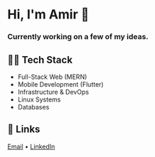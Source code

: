 # Hi, I'm Amir 👋


### Currently working on a few of my ideas.





## 👨‍💻 Tech Stack

- Full-Stack Web (MERN)  
- Mobile Development (Flutter)  
- Infrastructure & DevOps  
- Linux Systems  
- Databases






## 🔗 Links


  <a href="mailto:youremail@example.com">Email</a> •
  <a href="https://linkedin.com/in/yourlinkedin">LinkedIn</a>


